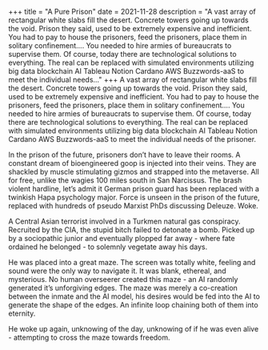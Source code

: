 +++
title = "A Pure Prison"
date = 2021-11-28
description = "A vast array of rectangular white slabs fill the desert. Concrete towers going up towards the void. Prison they said, used to be extremely expensive and inefficient. You had to pay to house the prisoners, feed the prisoners, place them in solitary confinement…. You needed to hire armies of bureaucrats to supervise them. Of course, today there are technological solutions to everything. The real can be replaced with simulated environments utilizing big data blockchain AI Tableau Notion Cardano AWS Buzzwords-aaS to meet the individual needs..."
+++
A vast array of rectangular white slabs fill the desert. Concrete towers going up towards the void. Prison they said, used to be extremely expensive and inefficient. You had to pay to house the prisoners, feed the prisoners, place them in solitary confinement…. You needed to hire armies of bureaucrats to supervise them. Of course, today there are technological solutions to everything. The real can be replaced with simulated environments utilizing big data blockchain AI Tableau Notion Cardano AWS Buzzwords-aaS to meet the individual needs of the prisoner.

In the prison of the future, prisoners don’t have to leave their rooms. A constant dream of bioengineered goop is injected into their veins. They are shackled by muscle stimulating gizmos and strapped into the metaverse. All for free, unlike the wagies 100 miles south in San Narcissus. The brash violent hardline, let’s admit it German prison guard has been replaced with a twinkish Hapa psychology major. Force is unseen in the prison of the future, replaced with hundreds of pseudo Marxist PhDs discussing Deleuze. Woke. 

A Central Asian terrorist involved in a Turkmen natural gas conspiracy. Recruited by the CIA, the stupid bitch failed to detonate a bomb. Picked up by a sociopathic junior and eventually plopped far away - where fate ordained he belonged - to solemnly vegetate away his days.

He was placed into a great maze. The screen was totally white, feeling and sound were the only way to navigate it. It was blank, ethereal, and mysterious. No human overseerer created this maze - an AI randomly generated it’s unforgiving edges. The maze was merely a co-creation between the inmate and the AI model, his desires would be fed into the AI to generate the shape of the edges. An infinite loop chaining both of them into eternity.

He woke up again, unknowing of the day, unknowing of if he was even alive - attempting to cross the maze towards freedom.

